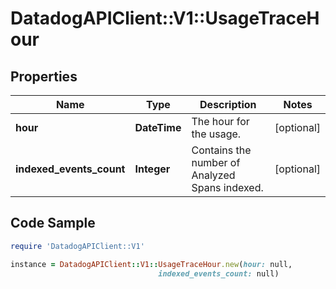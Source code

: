 # DatadogAPIClient::V1::UsageTraceHour

## Properties

Name | Type | Description | Notes
------------ | ------------- | ------------- | -------------
**hour** | **DateTime** | The hour for the usage. | [optional] 
**indexed_events_count** | **Integer** | Contains the number of Analyzed Spans indexed. | [optional] 

## Code Sample

```ruby
require 'DatadogAPIClient::V1'

instance = DatadogAPIClient::V1::UsageTraceHour.new(hour: null,
                                 indexed_events_count: null)
```


